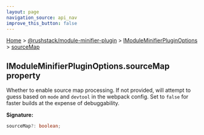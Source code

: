 ```yaml
---
layout: page
navigation_source: api_nav
improve_this_button: false
---
```



[Home](./index.md) &gt; [@rushstack/module-minifier-plugin](./module-minifier-plugin.md) &gt; [IModuleMinifierPluginOptions](./module-minifier-plugin.imoduleminifierpluginoptions.md) &gt; [sourceMap](./module-minifier-plugin.imoduleminifierpluginoptions.sourcemap.md)

## IModuleMinifierPluginOptions.sourceMap property

Whether to enable source map processing. If not provided, will attempt to guess based on `mode` and `devtool` in the webpack config. Set to `false` for faster builds at the expense of debuggability.

<b>Signature:</b>

```typescript
sourceMap?: boolean;
```
